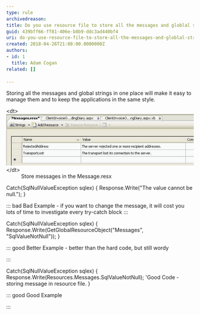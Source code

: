 ```yaml
---
type: rule
archivedreason: 
title: Do you use resource file to store all the messages and globlal strings?
guid: 439bff66-ff81-406e-b8b9-ddc3ad440bf4
uri: do-you-use-resource-file-to-store-all-the-messages-and-globlal-strings
created: 2018-04-26T21:08:00.0000000Z
authors:
- id: 1
  title: Adam Cogan
related: []

---
```


Storing all the messages and global strings in one place will make it easy to manage them and to keep the applications in the same style.


<!--endintro-->
<dl class="image">&lt;dt&gt;<img src="Code_StoreMessage.jpg" alt="Code_StoreMessage.jpg">&lt;/dt&gt;<dd> Store messages in the Message.resx</dd></dl>
Catch(SqlNullValueException sqlex)
{
Response.Write("The value cannot be null.");
}


::: bad
Bad Example - if you want to change the message, it will cost you lots of time to investigate every try-catch block
:::


Catch(SqlNullValueException sqlex)
{
Response.Write(GetGlobalResourceObject("Messages", "SqlValueNotNull"));
}


::: good
Better Example - better than the hard code, but still wordy

:::


Catch(SqlNullValueException sqlex)
{
Response.Write(Resources.Messages.SqlValueNotNull); 'Good Code - storing message in resource file. 
}


::: good
Good Example 

:::
